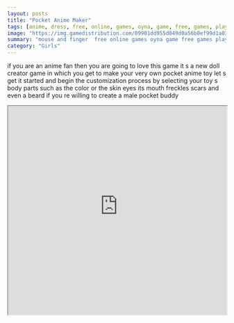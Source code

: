 ```yaml
---
layout: posts
title: "Pocket Anime Maker"
tags: [anime, dress, free, online, games, oyna, game, free, games, play, play, games]
image: "https://img.gamedistribution.com/09901dd955d049d0a56b0ef99d1a0301-512x384.jpeg"
summary: "mouse and finger  free online games oyna game free games play play games"
category: "Girls"
---
```


if you are an anime fan then you are going to love this game it s a new doll creator game in which you get to make your very own pocket anime toy let s get it started and begin the customization process by selecting your toy s body parts such as the color or the skin eyes its mouth freckles scars and even a beard if you re willing to create a male pocket buddy

<iframe width="100%" height="480px;" src="https://html5.gamedistribution.com/09901dd955d049d0a56b0ef99d1a0301/"></iframe>